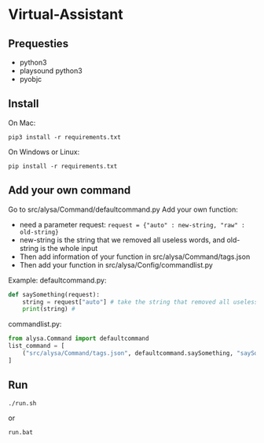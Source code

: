 # Virtual-Assistant

## Prequesties
 - python3
 - playsound python3
 - pyobjc

## Install
On Mac:
```
pip3 install -r requirements.txt
```
On Windows or Linux:
```
pip install -r requirements.txt
```

## Add your own command
Go to src/alysa/Command/defaultcommand.py
Add your own function:
 - need a parameter request: `request = {"auto" : new-string, "raw" : old-string}`
 - new-string is the string that we removed all useless words, and old-string is the whole input
 - Then add information of your function in src/alysa/Command/tags.json
 - Then add your function in src/alysa/Config/commandlist.py

Example:
defaultcommand.py:
```python
def saySomething(request):
	string = request["auto"] # take the string that removed all useless words
	print(string) #
```

commandlist.py:
```python
from alysa.Command import defaultcommand
list_command = [
	("src/alysa/Command/tags.json", defaultcommand.saySomething, "saySomething")
]
```

## Run
```
./run.sh
```

or

```
run.bat
```
